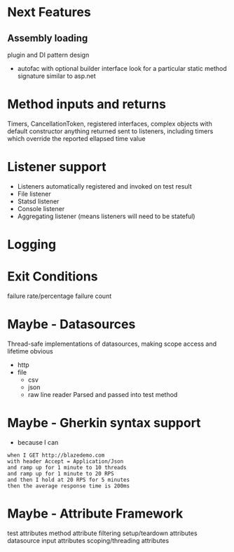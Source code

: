 # Next Features

## Assembly loading
plugin and DI pattern design 
  - autofac with optional builder interface
  look for a particular static method signature similar to asp.net

# Method inputs and returns
Timers, CancellationToken, registered interfaces, complex objects with default constructor
anything returned sent to listeners, including timers which override the reported ellapsed time value

# Listener support
 - Listeners automatically registered and invoked on test result
 - File listener
 - Statsd listener
 - Console listener
 - Aggregating listener (means listeners will need to be stateful)

# Logging

# Exit Conditions
failure rate/percentage
failure count

# Maybe - Datasources
Thread-safe implementations of datasources, making scope access and lifetime obvious
 - http
 - file
   - csv
   - json
   - raw line reader
Parsed and passed into test method

# Maybe - Gherkin syntax support
 - because I can

```gherkin
when I GET http://blazedemo.com
with header Accept = Application/Json
and ramp up for 1 minute to 10 threads
and ramp up for 1 minute to 20 RPS
and then I hold at 20 RPS for 5 minutes
then the average response time is 200ms
```

# Maybe - Attribute Framework
test attributes
method attribute filtering
setup/teardown attributes
datasource input attributes
scoping/threading attributes
